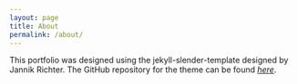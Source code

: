 ```yaml
---
layout: page
title: About
permalink: /about/
---
```


This portfolio was designed using the jekyll-slender-template designed by Jannik Richter. The GitHub repository for the theme can be found <i><a href="https://github.com/nikrich/jekyll-slender-template">here</a></i>.
